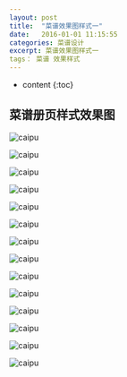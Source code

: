 ```yaml
---
layout: post
title:  "菜谱效果图样式一"
date:   2016-01-01 11:15:55
categories: 菜谱设计
excerpt: 菜谱效果图样式一
tags： 菜谱 效果样式
---
```


* content
{:toc}

## 菜谱册页样式效果图

![caipu](/css/pics/9/1.jpg "菜谱效果图") 

![caipu](/css/pics/9/2.jpg "菜谱效果图") 

![caipu](/css/pics/9/3.jpg "菜谱效果图") 

![caipu](/css/pics/9/4.jpg "菜谱效果图") 

![caipu](/css/pics/9/5.jpg "菜谱效果图") 

![caipu](/css/pics/9/6.jpg "菜谱效果图") 

![caipu](/css/pics/9/7.jpg "菜谱效果图") 

![caipu](/css/pics/9/8.jpg "菜谱效果图") 

![caipu](/css/pics/9/9.jpg "菜谱效果图") 

![caipu](/css/pics/9/10.jpg "菜谱效果图") 

![caipu](/css/pics/9/11.jpg "菜谱效果图") 

![caipu](/css/pics/9/12.jpg "菜谱效果图") 

![caipu](/css/pics/9/13.jpg "菜谱效果图") 

![caipu](/css/pics/9/14.jpg "菜谱效果图") 